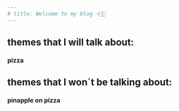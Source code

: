 ```yaml
---
# title: Welcome to my blog ⭐🍮🍕
---
```

## themes that I will talk about:
#### pizza 

## themes that I won´t be talking about:
#### pinapple on pizza
